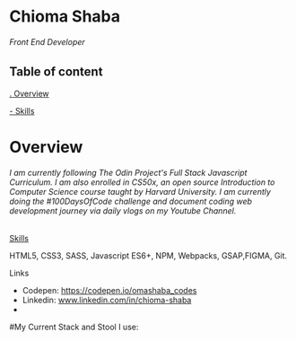 # Chioma Shaba

###### Front End Developer

## Table of content

[ . Overview](https://github.com/omashabacodes)

[- Skills](https://github.com/omashabacodes)




# Overview

###### I am currently following The Odin Project's Full Stack Javascript Curriculum. I am also enrolled in CS50x, an open source Introduction to Computer Science course taught by Harvard University. I am currently doing the #100DaysOfCode challenge and document coding web development journey via daily  vlogs on my Youtube Channel.


[Skills](https://omashabacodes.github.io/Quote-generator/)

HTML5, CSS3, SASS, Javascript ES6+, NPM, Webpacks, GSAP,FIGMA, Git.




Links

- Codepen:  https://codepen.io/omashaba_codes
- Linkedin: www.linkedin.com/in/chioma-shaba
- 
#My Current Stack  and Stool I use:
